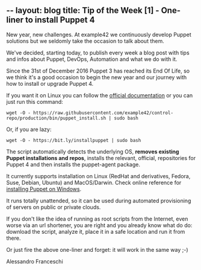--
layout: blog
title: Tip of the Week [1] - One-liner to install Puppet 4
---

New year, new challenges. At example42 we continuously develop Puppet solutions but we seldomly take the occasion to talk about them.

We've decided, starting today, to publish every week a blog post with tips and infos about Puppet, DevOps, Automation and what we do with it.

Since the 31st of December 2016 Puppet 3 has reached its End Of Life, so we think it's a good occasion to begin the new year and our journey with how to install or upgrade Puppet 4.

If you want it on Linux you can follow the [official documentation](https://docs.puppet.com/puppet/latest/install_linux.html) or you can just run this command:

    wget -O - https://raw.githubusercontent.com/example42/control-repo/production/bin/puppet_install.sh | sudo bash

Or, if you are lazy:

    wget -O - https://bit.ly/installpuppet | sudo bash

The script automatically detects the underlying OS, **removes existing Puppet installations and repos**, installs the relevant, official, repositories for Puppet 4 and then installs the puppet-agent package.

It currently supports installation on Linux (RedHat and derivatives, Fedora, Suse, Debian, Ubuntu) and MacOS/Darwin. Check online reference for [installing Puppet on Windows](https://docs.puppet.com/puppet/latest/install_windows.html).

It runs totally unattended, so it can be used during automated provisioning of servers on public or private clouds.

If you don't like the idea of running as root scripts from the Internet, even worse via an url shortener, you are right and you already know what do do: download the script, analyze it, place it in a safe location and run it from there.

Or just fire the above one-liner and forget: it will work in the same way ;-)

Alessandro Franceschi
